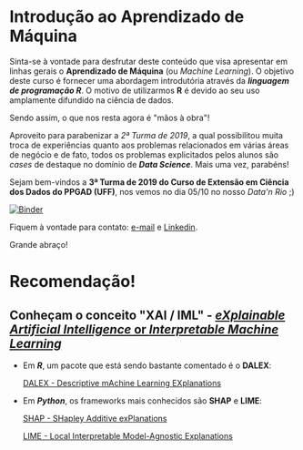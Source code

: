 # Introdução ao Aprendizado de Máquina

Sinta-se à vontade para desfrutar deste conteúdo que visa apresentar em linhas gerais o **Aprendizado de Máquina** (ou *Machine Learning*).
O objetivo deste curso é fornecer uma abordagem introdutória através da _**linguagem de programação R**_. O motivo de utilizarmos **R** é devido ao seu uso amplamente difundido na ciência de dados.

Sendo assim, o que nos resta agora é "mãos à obra"!

Aproveito para parabenizar a *2ª Turma de 2019*, a qual possibilitou muita troca de experiências quanto aos problemas relacionados em várias áreas de negócio e de fato, todos os problemas explicitados pelos alunos são *cases* de destaque no domínio de _**Data Science**_. Mais uma vez, parabéns! 

Sejam bem-vindos a **3ª Turma de 2019 do Curso de Extensão em Ciência dos Dados do PPGAD (UFF)**, nos vemos no dia 05/10 no nosso *Data'n Rio* ;)

[![Binder](https://mybinder.org/badge_logo.svg)](https://rnotebook.io/anon/12584b75c12dcfb0/notebooks/Introduction%20R%20to%20Dataset%20Sonar.ipynb)

Fiquem à vontade para contato: [e-mail](gassantos@id.uff.br) e [Linkedin](https://www.linkedin.com/in/gassantos).

Grande abraço!



# Recomendação!

## Conheçam o conceito "XAI / IML" - [*eXplainable Artificial Intelligence* or *Interpretable Machine Learning*](https://www.darpa.mil/attachments/XAIProgramUpdate.pdf)

* Em ***R***,  um pacote que está sendo bastante comentado é o **DALEX**:

  [DALEX - Descriptive mAchine Learning EXplanations](https://modeloriented.github.io/DALEX/) 

* Em ***Python***, os frameworks mais conhecidos são **SHAP** e **LIME**:

  [SHAP - SHapley Additive exPlanations](https://shap.readthedocs.io/en/latest/)
  
  [LIME - Local Interpretable Model-Agnostic Explanations](https://www.oreilly.com/learning/introduction-to-local-interpretable-model-agnostic-explanations-lime)
